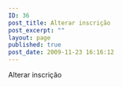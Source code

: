 ```yaml
---
ID: 36
post_title: Alterar inscrição
post_excerpt: ""
layout: page
published: true
post_date: 2009-11-23 16:16:12
---
```

Alterar inscrição